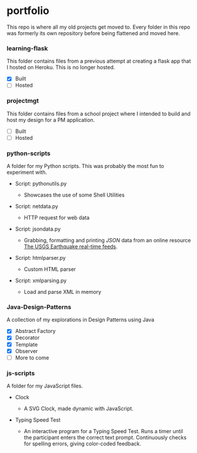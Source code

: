 # portfolio
This repo is where all my old projects get moved to. Every folder in this repo was formerly its own repository before being flattened and moved here.

### learning-flask
This folder contains files from a previous attempt at creating a flask app that I hosted on Heroku. This is no longer hosted.

- [X] Built
- [ ] Hosted

### projectmgt
This folder contains files from a school project where I intended to build and host my design for a PM application.

- [ ] Built
- [ ] Hosted

### python-scripts
A folder for my Python scripts. This was probably the most fun to experiment with.

* Script: pythonutils.py
  - Showcases the use of some Shell Utilities

* Script: netdata.py
  - HTTP request for web data

* Script: jsondata.py
  - Grabbing, formatting and printing *JSON* data from an online resource [The USGS Earthquake real-time feeds](https://earthquake.usgs.gov/earthquakes/feed/v1.0/geojson.php).

* Script: htmlparser.py
  - Custom HTML parser

* Script: xmlparsing.py
  - Load and parse XML in memory

### Java-Design-Patterns
A collection of my explorations in Design Patterns using Java

- [X] Abstract Factory
- [X] Decorator
- [X] Template
- [X] Observer
- [ ] More to come

### js-scripts
A folder for my JavaScript files.

* Clock
  - A SVG Clock, made dynamic with JavaScript.

* Typing Speed Test
  - An interactive program for a Typing Speed Test. Runs a timer until the participant enters the correct text prompt. Continuously checks for spelling errors, giving color-coded feedback.
